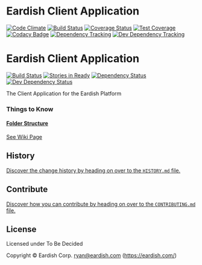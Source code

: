 # Eardish Client Application #
[![Code Climate](https://codeclimate.com/repos/54dbd1efe30ba06d3c00011a/badges/76b2af36d6f703968363/gpa.svg)](https://codeclimate.com/repos/54dbd1efe30ba06d3c00011a/feed)
[![Build Status](https://magnum.travis-ci.com/eardish/clientapp.svg?token=3tPz8nxiyVDrJofgzre8&branch=f-coverage)](https://magnum.travis-ci.com/eardish/clientapp)
[![Coverage Status](https://coveralls.io/repos/eardish/clientapp/badge.svg?branch=dev)](https://coveralls.io/r/eardish/clientapp?branch=dev)
[![Test Coverage](https://codeclimate.com/repos/54dbd1efe30ba06d3c00011a/badges/76b2af36d6f703968363/coverage.svg)](https://codeclimate.com/repos/54dbd1efe30ba06d3c00011a/feed)
[![Codacy Badge](https://www.codacy.com/project/badge/d4b12ff3989e4269afeea86cfdcb1086)](https://www.codacy.com)
[![Dependency Tracking](https://david-dm.org/eardish/clientapp.png?style=flat)](https://david-dm.org)
[![Dev Dependency Tracking](https://david-dm.org/eardish/clientapp#info=devDependencies)](https://david-dm.org)



<!-- TITLE/ -->

# Eardish Client Application

<!-- /TITLE -->


<!-- BADGES/ -->

[![Build Status](https://img.shields.io/travis/eardish/Eardish-Client-App/master.svg)](http://travis-ci.org/eardish/Eardish-Client-App "Check this project's build status on TravisCI")
[![Stories in Ready](https://badge.waffle.io/eardish/clientapp.png?label=todo)](http://waffle.io/eardish/clientapp)
[![Dependency Status](https://img.shields.io/david/eardish/clientapp.svg)](https://david-dm.org/eardish/clientapp)
[![Dev Dependency Status](https://img.shields.io/david/dev/eardish/clientapp.svg)](https://david-dm.org/eardish/clientapp#info=devDependencies)<br/>


<!-- /BADGES -->


<!-- DESCRIPTION/ -->

The Client Application for the Eardish Platform

<!-- /DESCRIPTION -->


### Things to Know ###

#### [Folder Structure](https://github.com/eardish/clientapp/wiki/Eardish-Client-Side-Code-Style-Guide#folder-structure) ####
[See Wiki Page](https://github.com/eardish/clientapp/wiki/Eardish-Client-Side-Code-Style-Guide#folder-structure)


<!-- HISTORY/ -->

## History
[Discover the change history by heading on over to the `HISTORY.md` file.](https://github.com/eardish/Eardish-Client-App/blob/master/HISTORY.md#files)

<!-- /HISTORY -->


<!-- CONTRIBUTE/ -->

## Contribute

[Discover how you can contribute by heading on over to the `CONTRIBUTING.md` file.](https://github.com/eardish/Eardish-Client-App/blob/master/CONTRIBUTING.md#files)

<!-- /CONTRIBUTE -->


<!-- LICENSE/ -->

## License

Licensed under To Be Decided

Copyright &copy; Eardish Corp. <ryan@eardish.com> (https://eardish.com/)

<!-- /LICENSE -->


